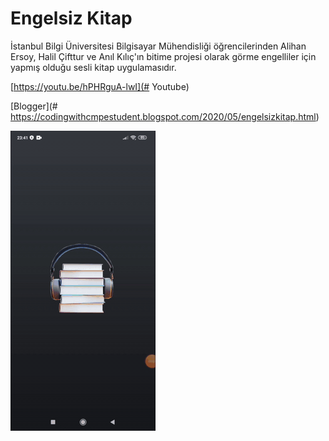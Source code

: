 # Engelsiz Kitap

İstanbul Bilgi Üniversitesi Bilgisayar Mühendisliği öğrencilerinden Alihan Ersoy, Halil Çifttur ve Anıl Kılıç'ın 
bitime projesi olarak görme engelliler için yapmış olduğu sesli kitap uygulamasıdır.

[https://youtu.be/hPHRguA-lwI](# Youtube)

[Blogger](# https://codingwithcmpestudent.blogspot.com/2020/05/engelsizkitap.html)


![](Medya1.gif)

